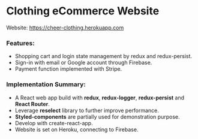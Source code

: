# Clothing eCommerce Website
Website: https://cheer-clothing.herokuapp.com
### Features:
- Shopping cart and login state management by redux and redux-persist.
- Sign-in with email or Google account through Firebase.
- Payment function implemented with Stripe.

### Implementation Summary:
- A React web app build with **redux**, **redux-logger**, **redux-persist** and **React Router**.
- Leverage **reselect** library to further improve performance. 
- **Styled-components** are partially used for demonstration purpose.
- Develop with create-react-app.
- Website is set on Heroku, connecting to Firebase.
